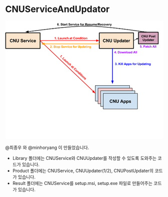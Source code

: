 # CNUServiceAndUpdator
![CNUServiceAndUpdator](https://raw.githubusercontent.com/CNU-Developers/CNUServiceAndUpdator/master/CNUService%20with%20CNUUpdater%20Version%202.png)

@최종우 와 @minhoryang 이 만들었습니다.

- Library 폴더에는 CNUService와 CNUUpdater를 작성할 수 있도록 도와주는 코드가 있습니다.
- Product 폴더에는 CNUService, CNUUpdater(1/2), CNUPostUpdater의 코드가 있습니다.
- Result 폴더에는 CNUService를 setup.msi, setup.exe 파일로 만들어주는 코드가 있습니다.
